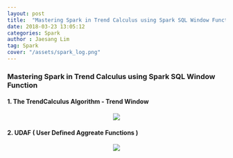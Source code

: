 ```yaml
---
layout: post
title:  "Mastering Spark in Trend Calculus using Spark SQL Window Function"
date: 2018-03-23 13:05:12
categories: Spark
author : Jaesang Lim
tag: Spark
cover: "/assets/spark_log.png"
---
```


### Mastering Spark in Trend Calculus using Spark SQL Window Function

#### 1. The TrendCalculus Algorithm - Trend Window
<center><img src="https://user-images.githubusercontent.com/12586821/47961154-8b0dba80-e048-11e8-8f45-9fcfe7f7f0aa.png"></center>


#### 2. UDAF ( User Defined Aggreate Functions )

<center><img src="https://user-images.githubusercontent.com/12586821/47961153-8b0dba80-e048-11e8-97f4-2c7e05bc5031.png"/></center>